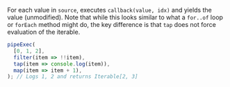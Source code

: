 For each value in `source`, executes `callback(value, idx)` and yields the value (unmodified). Note that while this looks similar to what a `for..of` loop or `forEach` method might do, the key difference is that `tap` does not force evaluation of the iterable.

```js
pipeExec(
  [0, 1, 2],
  filter(item => !!item),
  tap(item => console.log(item)),
  map(item => item + 1),
); // Logs 1, 2 and returns Iterable[2, 3]
```
